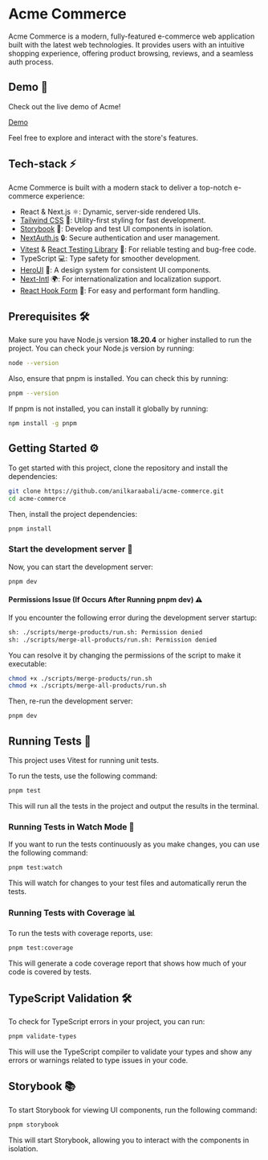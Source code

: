 # Acme Commerce

Acme Commerce is a modern, fully-featured e-commerce web application built with the latest web technologies. It provides users with an intuitive shopping experience, offering product browsing, reviews, and a seamless auth process.

## Demo 🎥

Check out the live demo of Acme!

[Demo](https://acme-commerce-beta.vercel.app/)

Feel free to explore and interact with the store's features.

## Tech-stack ⚡

Acme Commerce is built with a modern stack to deliver a top-notch e-commerce experience:

- React & Next.js ⚛️: Dynamic, server-side rendered UIs.
- [Tailwind CSS](https://tailwindcss.com/) 🌈: Utility-first styling for fast development.
- [Storybook](https://storybook.js.org/) 📖: Develop and test UI components in isolation.
- [NextAuth.js](https://next-auth.js.org/) 🔒: Secure authentication and user management.
- [Vitest](https://vitest.dev/) & [React Testing Library](https://testing-library.com/) 🧪: For reliable testing and bug-free code.
- TypeScript 💻: Type safety for smoother development.
- [HeroUI](https://www.heroui.com/) 🎨: A design system for consistent UI components.
- [Next-Intl](https://next-intl.dev/) 🌍: For internationalization and localization support.
- [React Hook Form](https://react-hook-form.com/) 📝: For easy and performant form handling.

## Prerequisites 🛠️

Make sure you have Node.js version **18.20.4** or higher installed to run the project. You can check your Node.js version by running:

```bash
node --version
```

Also, ensure that pnpm is installed. You can check this by running:

```bash
pnpm --version
```

If pnpm is not installed, you can install it globally by running:

```bash
npm install -g pnpm
```

## Getting Started ⚙️

To get started with this project, clone the repository and install the dependencies:

```bash
git clone https://github.com/anilkaraabali/acme-commerce.git
cd acme-commerce
```

Then, install the project dependencies:

```bash
pnpm install
```

### Start the development server 🚀

Now, you can start the development server:

```bash
pnpm dev
```

#### Permissions Issue (If Occurs After Running pnpm dev) ⚠️

If you encounter the following error during the development server startup:

```bash
sh: ./scripts/merge-products/run.sh: Permission denied
sh: ./scripts/merge-all-products/run.sh: Permission denied
```

You can resolve it by changing the permissions of the script to make it executable:

```bash
chmod +x ./scripts/merge-products/run.sh
chmod +x ./scripts/merge-all-products/run.sh
```

Then, re-run the development server:

```bash
pnpm dev
```

## Running Tests 🧪

This project uses Vitest for running unit tests.

To run the tests, use the following command:

```bash
pnpm test
```

This will run all the tests in the project and output the results in the terminal.

### Running Tests in Watch Mode 👀

If you want to run the tests continuously as you make changes, you can use the following command:

```bash
pnpm test:watch
```

This will watch for changes to your test files and automatically rerun the tests.

### Running Tests with Coverage 📊

To run the tests with coverage reports, use:

```bash
pnpm test:coverage
```

This will generate a code coverage report that shows how much of your code is covered by tests.

## TypeScript Validation 🛠️

To check for TypeScript errors in your project, you can run:

```bash
pnpm validate-types
```

This will use the TypeScript compiler to validate your types and show any errors or warnings related to type issues in your code.

## Storybook 📚

To start Storybook for viewing UI components, run the following command:

```bash
pnpm storybook
```

This will start Storybook, allowing you to interact with the components in isolation.
